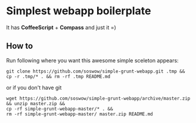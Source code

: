 Simplest webapp boilerplate
===========================
It has **CoffeeScript** + **Compass** and just it =)

How to
-------
Run following where you want this awesome simple sceleton appears:
```
git clone https://github.com/soswow/simple-grunt-webapp.git .tmp && 
cp -r .tmp/* . && rm -rf .tmp README.md
```

or if you don't have git
```
wget https://github.com/soswow/simple-grunt-webapp/archive/master.zip && unzip master.zip && 
cp -rf simple-grunt-webapp-master/* . &&
rm -rf simple-grunt-webapp-master/ master.zip README.md
```
